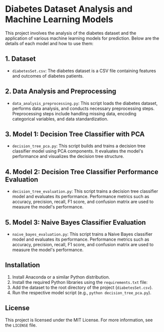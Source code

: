 # Diabetes Dataset Analysis and Machine Learning Models

This project involves the analysis of the diabetes dataset and the application of various machine learning models for prediction. Below are the details of each model and how to use them:

## 1. Dataset

- `diabetesSet.csv`: The diabetes dataset is a CSV file containing features and outcomes of diabetes patients.

## 2. Data Analysis and Preprocessing

- `data_analysis_preprocessing.py`: This script loads the diabetes dataset, performs data analysis, and conducts necessary preprocessing steps. Preprocessing steps include handling missing data, encoding categorical variables, and data standardization.

## 3. Model 1: Decision Tree Classifier with PCA

- `decision_tree_pca.py`: This script builds and trains a decision tree classifier model using PCA components. It evaluates the model's performance and visualizes the decision tree structure.

## 4. Model 2: Decision Tree Classifier Performance Evaluation

- `decision_tree_evaluation.py`: This script trains a decision tree classifier model and evaluates its performance. Performance metrics such as accuracy, precision, recall, F1 score, and confusion matrix are used to measure the model's performance.

## 5. Model 3: Naive Bayes Classifier Evaluation

- `naive_bayes_evaluation.py`: This script trains a Naive Bayes classifier model and evaluates its performance. Performance metrics such as accuracy, precision, recall, F1 score, and confusion matrix are used to measure the model's performance.

## Installation

1. Install Anaconda or a similar Python distribution.
2. Install the required Python libraries using the `requirements.txt` file:
3. Add the dataset to the root directory of the project (`diabetesSet.csv`).
4. Run the respective model script (e.g., `python decision_tree_pca.py`).

## License

This project is licensed under the MIT License. For more information, see the `LICENSE` file.
